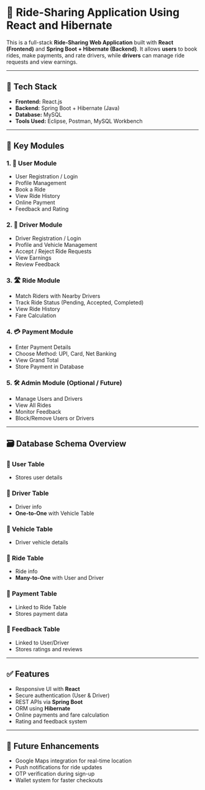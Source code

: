 # 🚗 Ride-Sharing Application Using React and Hibernate

This is a full-stack **Ride-Sharing Web Application** built with **React (Frontend)** and **Spring Boot + Hibernate (Backend)**. It allows **users** to book rides, make payments, and rate drivers, while **drivers** can manage ride requests and view earnings.

---

## 🧰 Tech Stack

- **Frontend:** React.js
- **Backend:** Spring Boot + Hibernate (Java)
- **Database:** MySQL
- **Tools Used:** Eclipse, Postman, MySQL Workbench

---

## 🎯 Key Modules

### 1. 👤 User Module
- User Registration / Login
- Profile Management
- Book a Ride
- View Ride History
- Online Payment
- Feedback and Rating

### 2. 🚖 Driver Module
- Driver Registration / Login
- Profile and Vehicle Management
- Accept / Reject Ride Requests
- View Earnings
- Review Feedback

### 3. 🛣 Ride Module
- Match Riders with Nearby Drivers
- Track Ride Status (Pending, Accepted, Completed)
- View Ride History
- Fare Calculation

### 4. 💳 Payment Module
- Enter Payment Details
- Choose Method: UPI, Card, Net Banking
- View Grand Total
- Store Payment in Database

### 5. 🛠 Admin Module (Optional / Future)
- Manage Users and Drivers
- View All Rides
- Monitor Feedback
- Block/Remove Users or Drivers

---

## 🗃 Database Schema Overview

### 📄 User Table
- Stores user details

### 📄 Driver Table
- Driver info
- **One-to-One** with Vehicle Table

### 📄 Vehicle Table
- Driver vehicle details

### 📄 Ride Table
- Ride info
- **Many-to-One** with User and Driver

### 📄 Payment Table
- Linked to Ride Table
- Stores payment data

### 📄 Feedback Table
- Linked to User/Driver
- Stores ratings and reviews

---

## ✅ Features

- Responsive UI with **React**
- Secure authentication (User & Driver)
- REST APIs via **Spring Boot**
- ORM using **Hibernate**
- Online payments and fare calculation
- Rating and feedback system

---

## 🚀 Future Enhancements

- Google Maps integration for real-time location
- Push notifications for ride updates
- OTP verification during sign-up
- Wallet system for faster checkouts


